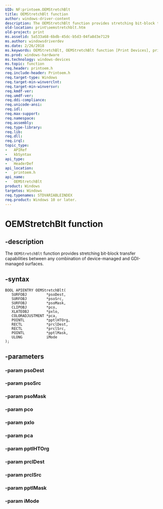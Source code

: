 ```yaml
---
UID: NF:printoem.OEMStretchBlt
title: OEMStretchBlt function
author: windows-driver-content
description: The OEMStretchBlt function provides stretching bit-block transfer capabilities between any combination of device-managed and GDI-managed surfaces.
old-location: print\oemstretchblt.htm
old-project: print
ms.assetid: 5a533a68-6bdb-45dc-b5d3-04fa8d3e7129
ms.author: windowsdriverdev
ms.date: 2/26/2018
ms.keywords: OEMStretchBlt, OEMStretchBlt function [Print Devices], print.oemstretchblt, print_unidrv-pscript_rendering_cbbd51bd-2201-4fd4-9b3e-1e86f3962be8.xml, printoem/OEMStretchBlt
ms.prod: windows-hardware
ms.technology: windows-devices
ms.topic: function
req.header: printoem.h
req.include-header: Printoem.h
req.target-type: Windows
req.target-min-winverclnt: 
req.target-min-winversvr: 
req.kmdf-ver: 
req.umdf-ver: 
req.ddi-compliance: 
req.unicode-ansi: 
req.idl: 
req.max-support: 
req.namespace: 
req.assembly: 
req.type-library: 
req.lib: 
req.dll: 
req.irql: 
topic_type:
-	APIRef
-	kbSyntax
api_type:
-	HeaderDef
api_location:
-	printoem.h
api_name:
-	OEMStretchBlt
product: Windows
targetos: Windows
req.typenames: STDVARIABLEINDEX
req.product: Windows 10 or later.
---
```


# OEMStretchBlt function


## -description


The <code>OEMStretchBlt</code> function provides stretching bit-block transfer capabilities between any combination of device-managed and GDI-managed surfaces. 


## -syntax


````
BOOL APIENTRY OEMStretchBlt(
   SURFOBJ         *psoDest,
   SURFOBJ         *psoSrc,
   SURFOBJ         *psoMask,
   CLIPOBJ         *pco,
   XLATEOBJ        *pxlo,
   COLORADJUSTMENT *pca,
   POINTL          *pptlHTOrg,
   RECTL           *prclDest,
   RECTL           *prclSrc,
   POINTL          *pptlMask,
   ULONG           iMode
);
````


## -parameters




### -param psoDest


### -param psoSrc


### -param psoMask


### -param pco


### -param pxlo


### -param pca


### -param pptlHTOrg


### -param prclDest


### -param prclSrc


### -param pptlMask


### -param iMode

